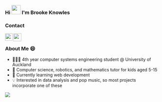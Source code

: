 ### Hi <img src="https://github.com/TheDudeThatCode/TheDudeThatCode/blob/master/Assets/Hi.gif" width="30px" height="30px"> I'm Brooke Knowles

### Contact
<a href="https://www.linkedin.com/in/brooke-knowles/">
  <img align="left" width="24px" src="https://cdn2.iconfinder.com/data/icons/social-media-applications/64/social_media_applications_14-linkedin-512.png"/>
</a>
<a href="mailto:brookeknowles7@gmail.com">
  <img align="left" width="26px" src="https://cdn4.iconfinder.com/data/icons/social-media-logos-6/512/112-gmail_email_mail-512.png" />
</a>

<br />

### About Me 😄
- 👩🏻‍🎓 4th year computer systems engineering student @ University of Auckland
- 💼 Computer science, robotics, and mathematics tutor for kids aged 5-15
- 🌱 Currently learning web development
- 💡 Interested in data analysis and pop music, so most projects incorporate one of these

<img src="https://github-readme-stats.vercel.app/api/top-langs?username=brookeknowles&theme=ocean_dark&layout=compact"/>
